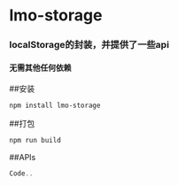 # lmo-storage

### localStorage的封装，并提供了一些api 
#### 无需其他任何依赖


##安装
``` Bash
npm install lmo-storage
```
##打包
```Bash
npm run build
```

##APIs
``` javascript
Code..
````
